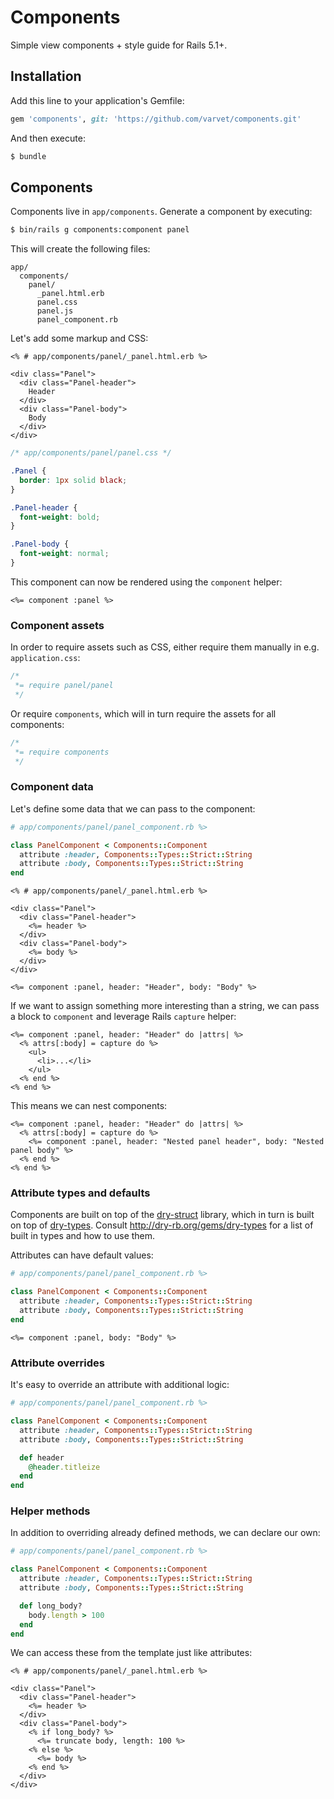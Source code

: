 # Components

Simple view components + style guide for Rails 5.1+.

## Installation

Add this line to your application's Gemfile:

```ruby
gem 'components', git: 'https://github.com/varvet/components.git'
```

And then execute:

```sh
$ bundle
```

## Components

Components live in `app/components`. Generate a component by executing:

```sh
$ bin/rails g components:component panel
```

This will create the following files:

```
app/
  components/
    panel/
      _panel.html.erb
      panel.css
      panel.js
      panel_component.rb
```

Let's add some markup and CSS:

```erb
<% # app/components/panel/_panel.html.erb %>

<div class="Panel">
  <div class="Panel-header">
    Header
  </div>
  <div class="Panel-body">
    Body
  </div>
</div>
```

```css
/* app/components/panel/panel.css */

.Panel {
  border: 1px solid black;
}

.Panel-header {
  font-weight: bold;
}

.Panel-body {
  font-weight: normal;
}
```

This component can now be rendered using the `component` helper:

```erb
<%= component :panel %>
```

### Component assets

In order to require assets such as CSS, either require them manually in e.g. `application.css`:

```css
/*
 *= require panel/panel
 */
```

Or require `components`, which will in turn require the assets for all components:

```css
/*
 *= require components
 */
```

### Component data

Let's define some data that we can pass to the component:

```ruby
# app/components/panel/panel_component.rb %>

class PanelComponent < Components::Component
  attribute :header, Components::Types::Strict::String
  attribute :body, Components::Types::Strict::String
end
```

```erb
<% # app/components/panel/_panel.html.erb %>

<div class="Panel">
  <div class="Panel-header">
    <%= header %>
  </div>
  <div class="Panel-body">
    <%= body %>
  </div>
</div>
```

```erb
<%= component :panel, header: "Header", body: "Body" %>
```

If we want to assign something more interesting than a string, we can pass a block to `component` and leverage Rails `capture` helper:

```erb
<%= component :panel, header: "Header" do |attrs| %>
  <% attrs[:body] = capture do %>
    <ul>
      <li>...</li>
    </ul>
  <% end %>
<% end %>
```

This means we can nest components:

```erb
<%= component :panel, header: "Header" do |attrs| %>
  <% attrs[:body] = capture do %>
    <%= component :panel, header: "Nested panel header", body: "Nested panel body" %>
  <% end %>
<% end %>
```

### Attribute types and defaults

Components are built on top of the [dry-struct](https://github.com/dry-rb/dry-struct) library, which in turn is built on top of [dry-types](https://github.com/dry-rb/dry-types). Consult http://dry-rb.org/gems/dry-types for a list of built in types and how to use them.

Attributes can have default values:

```ruby
# app/components/panel/panel_component.rb %>

class PanelComponent < Components::Component
  attribute :header, Components::Types::Strict::String
  attribute :body, Components::Types::Strict::String
end
```

```erb
<%= component :panel, body: "Body" %>
```

### Attribute overrides

It's easy to override an attribute with additional logic:

```ruby
# app/components/panel/panel_component.rb %>

class PanelComponent < Components::Component
  attribute :header, Components::Types::Strict::String
  attribute :body, Components::Types::Strict::String

  def header
    @header.titleize
  end
end
```

### Helper methods

In addition to overriding already defined methods, we can declare our own:

```ruby
# app/components/panel/panel_component.rb %>

class PanelComponent < Components::Component
  attribute :header, Components::Types::Strict::String
  attribute :body, Components::Types::Strict::String

  def long_body?
    body.length > 100
  end
end
```

We can access these from the template just like attributes:

```erb
<% # app/components/panel/_panel.html.erb %>

<div class="Panel">
  <div class="Panel-header">
    <%= header %>
  </div>
  <div class="Panel-body">
    <% if long_body? %>
      <%= truncate body, length: 100 %>
    <% else %>
      <%= body %>
    <% end %>
  </div>
</div>
```
